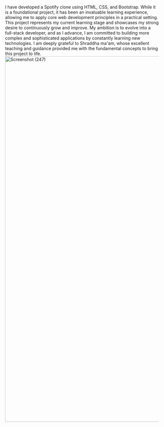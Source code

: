 I have developed a Spotify clone using HTML, CSS, and Bootstrap.
While it is a foundational project, it has been an invaluable
learning experience, allowing me to apply core web development
principles in a practical setting. This project represents my current 
learning stage and showcases my strong desire to continuously grow and 
improve. My ambition is to evolve into a full-stack developer, 
and as I advance, I am committed to building more complex and
sophisticated applications by constantly learning new technologies. 
I am deeply grateful to Shraddha ma'am, whose excellent teaching
and guidance provided me with the fundamental concepts to bring
this project to life.
<img width="1920" height="1200" alt="Screenshot (247)" src="https://github.com/user-attachments/assets/54bb4bf3-42e4-493c-9ad2-bbf150091606" />
